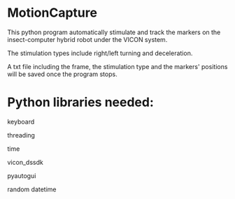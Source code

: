 # MotionCapture

This python program automatically stimulate and track the markers on the insect-computer hybrid robot under the VICON system. 

The stimulation types include right/left turning and deceleration.

A txt file including the frame, the stimulation type and the markers' positions will be saved once the program stops.

# Python libraries needed:

keyboard

threading

time

vicon_dssdk 

pyautogui

random
datetime 
